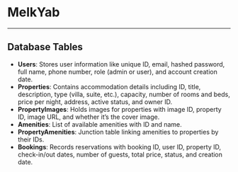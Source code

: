 # MelkYab

----
## Database Tables

- **Users**: Stores user information like unique ID, email, hashed password, full name, phone number, role (admin or user), and account creation date.
- **Properties**: Contains accommodation details including ID, title, description, type (villa, suite, etc.), capacity, number of rooms and beds, price per night, address, active status, and owner ID.
- **PropertyImages**: Holds images for properties with image ID, property ID, image URL, and whether it’s the cover image.
- **Amenities**: List of available amenities with ID and name.
- **PropertyAmenities**: Junction table linking amenities to properties by their IDs.
- **Bookings**: Records reservations with booking ID, user ID, property ID, check-in/out dates, number of guests, total price, status, and creation date.
